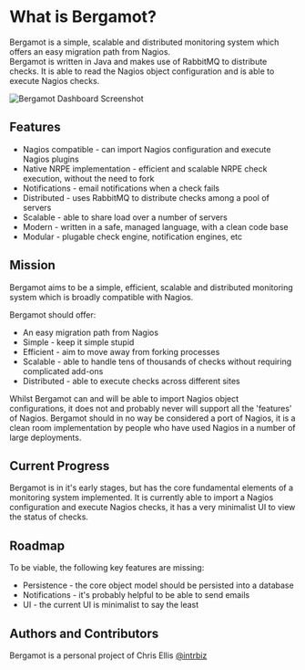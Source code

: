 # What is Bergamot?

Bergamot is a simple, scalable and distributed monitoring system which offers an easy migration path from Nagios.  
Bergamot is written in Java and makes use of RabbitMQ to distribute checks.  It is able to read the Nagios object 
configuration and is able to execute Nagios checks.

![Bergamot Dashboard Screenshot](/images/dashboard_sample.png)

## Features

* Nagios compatible - can import Nagios configuration and execute Nagios plugins
* Native NRPE implementation - efficient and scalable NRPE check execution, without the need to fork
* Notifications - email notifications when a check fails
* Distributed - uses RabbitMQ to distribute checks among a pool of servers
* Scalable - able to share load over a number of servers
* Modern - written in a safe, managed language, with a clean code base
* Modular - plugable check engine, notification engines, etc

## Mission

Bergamot aims to be a simple, efficient, scalable and distributed monitoring system which is broadly compatible 
with Nagios.

Bergamot should offer:

* An easy migration path from Nagios
* Simple - keep it simple stupid
* Efficient - aim to move away from forking processes
* Scalable - able to handle tens of thousands of checks without requiring complicated add-ons
* Distributed - able to execute checks across different sites

Whilst Bergamot can and will be able to import Nagios object configurations, it does not and probably never will 
support all the 'features' of Nagios.  Bergamot should in no way be considered a port of Nagios, it is a clean 
room implementation by people who have used Nagios in a number of large deployments.

##  Current Progress

Bergamot is in it's early stages, but has the core fundamental elements of a monitoring system implemented.  It is 
currently able to import a Nagios configuration and execute Nagios checks, it has a very minimalist UI to view the 
status of checks.

## Roadmap

To be viable, the following key features are missing:

* Persistence - the core object model should be persisted into a database
* Notifications - it's probably helpful to be able to send emails
* UI - the current UI is minimalist to say the least

## Authors and Contributors

Bergamot is a personal project of Chris Ellis [@intrbiz](https://twitter.com/intrbiz)


